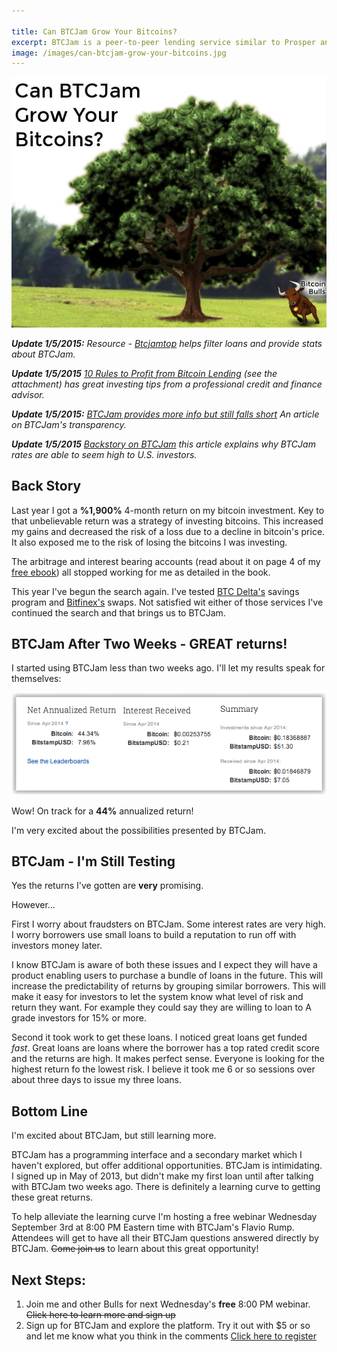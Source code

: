 ```yaml
---

title: Can BTCJam Grow Your Bitcoins?
excerpt: BTCJam is a peer-to-peer lending service similar to Prosper and Lending Club. Investing bitcoins is a way to magnify returns and hedge against the risk of a decline in price. This article is about my experience with BTCJam.
image: /images/can-btcjam-grow-your-bitcoins.jpg
---
```


![Growing Bitcoins](/images/can-btcjam-grow-your-bitcoins.jpg)

***Update 1/5/2015:** Resource - [Btcjamtop](http://btcjamtop.com/) helps filter loans and provide stats about BTCJam.*

***Update 1/5/2015** [10 Rules to Profit from Bitcoin Lending](http://btctoast.com/article/how-profit-bitcoin-p2p-lending) (see the attachment) has great investing tips from a professional credit and finance advisor.*

***Update 1/5/2015:** [BTCJam provides more info but still falls short](http://p2plendingexpert.com/btcjam-providing-more-info-but-still-falling-short/) An article on BTCJam's transparency.*

***Update 1/5/2015** [Backstory on BTCJam](http://peersociallending.com/investing/btcjam-review-worlds-first-largest-bitcoin-lending-network/) this article explains why BTCJam rates are able to seem high to U.S. investors.*


## Back Story
Last year I got a **%1,900%** 4-month return on my bitcoin investment. Key to that unbelievable return was a strategy of investing bitcoins. This increased my gains and decreased the risk of a loss due to a decline in bitcoin's price. It also exposed me to the risk of losing the bitcoins I was investing.

The arbitrage and interest bearing accounts (read about it on page 4 of my [free ebook](http://vip.marketfy.com/bitcoin/)) all stopped working for me as detailed in the book.

This year I've begun the search again. I've tested [BTC Delta's](https://www.btcdelta.com/) savings program and [Bitfinex's](https://www.bitfinex.com/) swaps. Not satisfied wit either of those services I've continued the search and that brings us to BTCJam.

## BTCJam After Two Weeks - GREAT returns!
I started using BTCJam less than two weeks ago. I'll let my results speak for themselves:

![two week BTCJam Returns](/images/two-week-btc-jam-returns.png)

Wow! On track for a **44%** annualized return!

I'm very excited about the possibilities presented by BTCJam.

## BTCJam - I'm Still Testing

Yes the returns I've gotten are **very** promising.

However...

First I worry about fraudsters on BTCJam. Some interest rates are very high. I worry borrowers use small loans to build a reputation to run off with investors money later.

I know BTCJam is aware of both these issues and I expect they will have a product enabling users to purchase a bundle of loans in the future. This will increase the predictability of returns by grouping similar borrowers. This will make it easy for investors to let the system know what level of risk and return they want. For example they could say they are willing to loan to A grade investors for 15% or more.

Second it took work to get these loans. I noticed great loans get funded *fast*. Great loans are loans where the borrower has a top rated credit score and the returns are high. It makes perfect sense. Everyone is looking for the highest return fo the lowest risk. I believe it took me 6 or so sessions over about three days to issue my three loans.

## Bottom Line

I'm excited about BTCJam, but still learning more. 

BTCJam has a programming interface and a secondary market which I haven't explored, but offer additional opportunities. BTCJam is intimidating. I signed up in May of 2013, but didn't make my first loan until after talking with BTCJam two weeks ago. There is definitely a learning curve to getting these great returns.

To help alleviate the learning curve I'm hosting a free webinar Wednesday September 3rd at 8:00 PM Eastern time with BTCJam's Flavio Rump. Attendees will get to have all their BTCJam questions answered directly by BTCJam. <del>Come join us</del> to learn about this great opportunity!

## Next Steps:

 1. Join me and other Bulls for next Wednesday's **free** 8:00 PM webinar. <del>Click here to learn more and sign up</del>
 2. Sign up for BTCJam and explore the platform. Try it out with $5 or so and let me know what you think in the comments [Click here to register](https://btcjam.com/?r=37cad203-f110-4bcb-bd1e-bd31035bf238&utm_source=referral_url&utm_campaign=user_referral)
